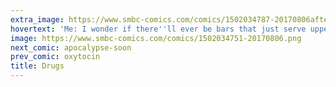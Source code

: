 ```yaml
---
extra_image: https://www.smbc-comics.com/comics/1502034787-20170806after.png
hovertext: 'Me: I wonder if there''ll ever be bars that just serve uppers. Also me: GOD I''d kill for a triple espresso right now.'
image: https://www.smbc-comics.com/comics/1502034751-20170806.png
next_comic: apocalypse-soon
prev_comic: oxytocin
title: Drugs
---
```



